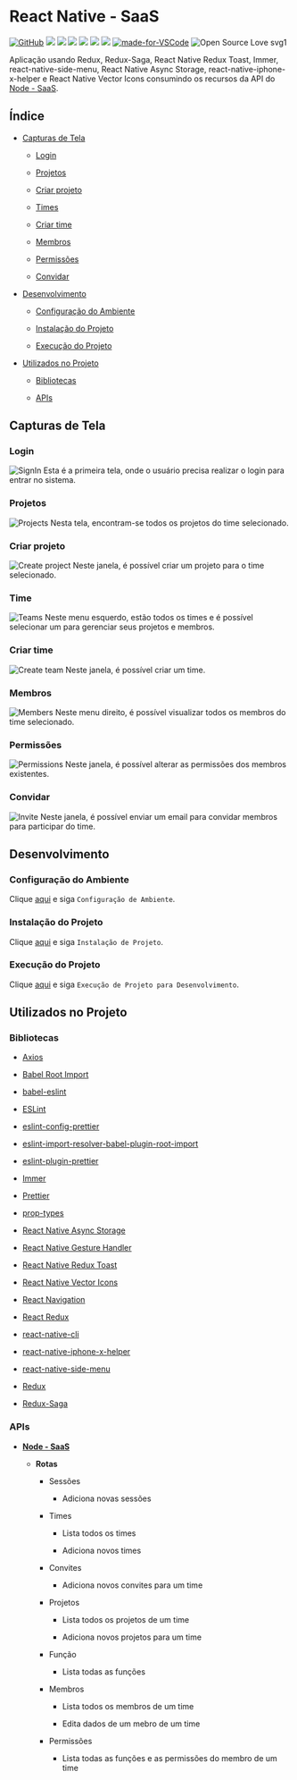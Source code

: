 # React Native - SaaS

[![GitHub](https://img.shields.io/github/license/mashape/apistatus.svg)](https://github.com/osvaldokalvaitir/react-native-saas/blob/master/LICENSE)
![](https://img.shields.io/github/package-json/v/osvaldokalvaitir/react-native-saas.svg)
![](https://img.shields.io/github/last-commit/osvaldokalvaitir/react-native-saas.svg?color=red)
![](https://img.shiels.io/github/languages/top/osvaldokalvaitir/react-native-saas.svg?color=yellow)
![](https://img.shields.io/github/languages/count/osvaldokalvaitir/react-native-saas.svg?color=lightgrey)
![](https://img.shields.io/github/languages/code-size/osvaldokalvaitir/react-native-saas.svg)
![](https://img.shields.io/github/repo-size/osvaldokalvaitir/react-native-saas.svg?color=blueviolet)
[![made-for-VSCode](https://img.shields.io/badge/Made%20for-VSCode-1f425f.svg)](https://code.visualstudio.com/)
![Open Source Love svg1](https://badges.frapsoft.com/os/v1/open-source.svg?v=103)

Aplicação usando Redux, Redux-Saga, React Native Redux Toast, Immer, react-native-side-menu, React Native Async Storage, react-native-iphone-x-helper e React Native Vector Icons consumindo os recursos da API do [Node - SaaS](https://github.com/osvaldokalvaitir/node-saas).

## Índice

- [Capturas de Tela](#capturas-de-tela)

  - [Login](#login)

  - [Projetos](#projetos)

  - [Criar projeto](#criar-projeto)

  - [Times](#times)

  - [Criar time](#criar-time)

  - [Membros](#membros)

  - [Permissões](#permissões)

  - [Convidar](#convidar)

- [Desenvolvimento](#desenvolvimento)

  - [Configuração do Ambiente](#configuração-do-ambiente)

  - [Instalação do Projeto](#instalação-do-projeto)

  - [Execução do Projeto](#execução-do-projeto)

- [Utilizados no Projeto](#utilizados-no-projeto)

  - [Bibliotecas](#bibliotecas)

  - [APIs](#apis)

## Capturas de Tela

### Login

![SignIn](/.github/assets/signin.png)
Esta é a primeira tela, onde o usuário precisa realizar o login para entrar no sistema.

### Projetos

![Projects](/.github/assets/projects.png)
Nesta tela, encontram-se todos os projetos do time selecionado.

### Criar projeto

![Create project](/.github/assets/create_project.png)
Neste janela, é possível criar um projeto para o time selecionado.

### Time

![Teams](/.github/assets/teams.png)
Neste menu esquerdo, estão todos os times e é possível selecionar um para gerenciar seus projetos e membros.

### Criar time

![Create team](/.github/assets/create_team.png)
Neste janela, é possível criar um time.

### Membros

![Members](/.github/assets/members.png)
Neste menu direito, é possível visualizar todos os membros do time selecionado.

### Permissões

![Permissions](/.github/assets/permissions.png)
Neste janela, é possível alterar as permissões dos membros existentes.

### Convidar

![Invite](/.github/assets/invite.png)
Neste janela, é possível enviar um email para convidar membros para participar do time.

## Desenvolvimento

### Configuração do Ambiente

Clique [aqui](https://github.com/osvaldokalvaitir/projects-settings/blob/master/README.md) e siga `Configuração de Ambiente`.

### Instalação do Projeto

Clique [aqui](https://github.com/osvaldokalvaitir/projects-settings/blob/master/nodejs/nodejs.md) e siga `Instalação de Projeto`.

### Execução do Projeto

Clique [aqui](https://github.com/osvaldokalvaitir/projects-settings/blob/master/nodejs/libs/react-native-cli.md) e siga `Execução de Projeto para Desenvolvimento`.

## Utilizados no Projeto

### Bibliotecas

- [Axios](https://github.com/osvaldokalvaitir/projects-settings/blob/master/nodejs/libs/axios.md)

- [Babel Root Import](https://github.com/osvaldokalvaitir/projects-settings/blob/master/nodejs/libs/babel-plugin-root-import.md)

- [babel-eslint](https://github.com/osvaldokalvaitir/projects-settings/blob/master/nodejs/libs/babel-eslint.md)

- [ESLint](https://github.com/osvaldokalvaitir/projects-settings/blob/master/nodejs/libs/eslint.md)

- [eslint-config-prettier](https://github.com/osvaldokalvaitir/projects-settings/blob/master/nodejs/libs/eslint-config-prettier.md)

- [eslint-import-resolver-babel-plugin-root-import](https://github.com/osvaldokalvaitir/projects-settings/blob/master/nodejs/libs/eslint-import-resolver-babel-plugin-root-import.md)

- [eslint-plugin-prettier](https://github.com/osvaldokalvaitir/projects-settings/blob/master/nodejs/libs/eslint-plugin-prettier.md)

- [Immer](https://github.com/osvaldokalvaitir/projects-settings/blob/master/nodejs/libs/immer.md)

- [Prettier](https://github.com/osvaldokalvaitir/projects-settings/blob/master/nodejs/libs/prettier.md)

- [prop-types](https://github.com/osvaldokalvaitir/projects-settings/blob/master/nodejs/libs/prop-types.md)

- [React Native Async Storage](https://github.com/osvaldokalvaitir/projects-settings/blob/master/nodejs/libs/@react-native-community-async-storage.md)

- [React Native Gesture Handler](https://github.com/osvaldokalvaitir/projects-settings/blob/master/nodejs/libs/react-native-gesture-handler.md)

- [React Native Redux Toast](https://github.com/osvaldokalvaitir/projects-settings/blob/master/nodejs/libs/react-native-redux-toast.md)

- [React Native Vector Icons](https://github.com/osvaldokalvaitir/projects-settings/blob/master/nodejs/libs/react-native-vector-icons.md)

- [React Navigation](https://github.com/osvaldokalvaitir/projects-settings/blob/master/nodejs/libs/react-navigation.md)

- [React Redux](https://github.com/osvaldokalvaitir/projects-settings/blob/master/nodejs/libs/react-redux.md)

- [react-native-cli](https://github.com/osvaldokalvaitir/projects-settings/blob/master/nodejs/libs/react-native-cli.md)

- [react-native-iphone-x-helper](https://github.com/osvaldokalvaitir/projects-settings/blob/master/nodejs/libs/react-native-iphone-x-helper.md)

- [react-native-side-menu](https://github.com/osvaldokalvaitir/projects-settings/blob/master/nodejs/libs/react-native-side-menu.md)

- [Redux](https://github.com/osvaldokalvaitir/projects-settings/blob/master/nodejs/libs/redux.md)

- [Redux-Saga](https://github.com/osvaldokalvaitir/projects-settings/blob/master/nodejs/libs/redux-saga.md)

### APIs

- **[Node - SaaS](https://github.com/osvaldokalvaitir/node-saas)**

  - **Rotas**

    - Sessões

      - Adiciona novas sessões

    - Times

      - Lista todos os times

      - Adiciona novos times

    - Convites

      - Adiciona novos convites para um time

    - Projetos

      - Lista todos os projetos de um time

      - Adiciona novos projetos para um time

    - Função

      - Lista todas as funções

    - Membros

      - Lista todos os membros de um time

      - Edita dados de um mebro de um time

    - Permissões

      - Lista todas as funções e as permissões do membro de um time
